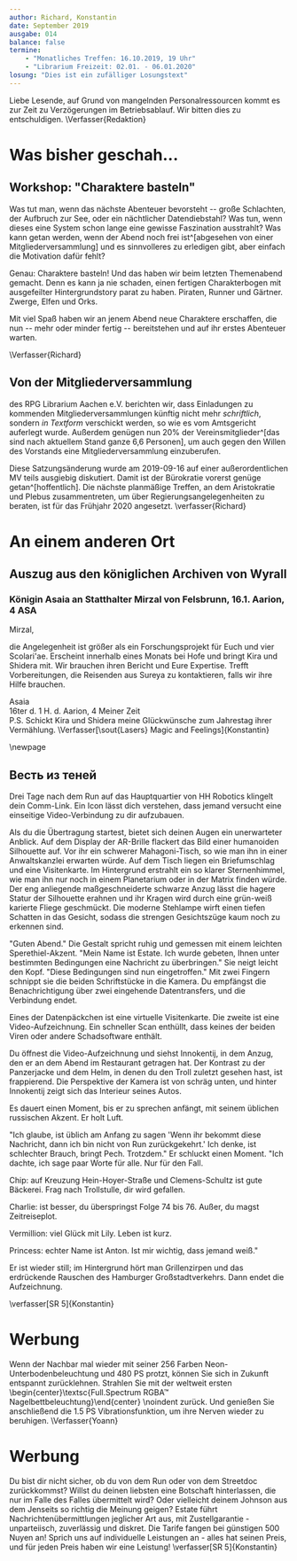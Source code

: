```yaml
---
author: Richard, Konstantin
date: September 2019
ausgabe: 014
balance: false
termine:
    - "Monatliches Treffen: 16.10.2019, 19 Uhr"
    - "Librarium Freizeit: 02.01. - 06.01.2020"
losung: "Dies ist ein zufälliger Losungstext"
---
```


Liebe Lesende, auf Grund von mangelnden Personalressourcen kommt es zur Zeit zu Verzögerungen im Betriebsablauf. Wir bitten dies zu entschuldigen.
\Verfasser{Redaktion}

# Was bisher geschah...
## Workshop: "Charaktere basteln"
Was tut man, wenn das nächste Abenteuer bevorsteht -- große Schlachten, der Aufbruch zur See, oder ein nächtlicher Datendiebstahl?
Was tun, wenn dieses eine System schon lange eine gewisse Faszination ausstrahlt?
Was kann getan werden, wenn der Abend noch frei ist^[abgesehen von einer Mitgliederversammlung] und es sinnvolleres zu erledigen gibt, aber einfach die Motivation dafür fehlt?

Genau: Charaktere basteln!
Und das haben wir beim letzten Themenabend gemacht.
Denn es kann ja nie schaden, einen fertigen Charakterbogen mit ausgefeilter Hintergrundstory parat zu haben.
Piraten, Runner und Gärtner.
Zwerge, Elfen und Orks.

Mit viel Spaß haben wir an jenem Abend neue Charaktere erschaffen, die nun -- mehr oder minder fertig -- bereitstehen und auf ihr erstes Abenteuer warten.
<!-- Besonders hat uns gefreut, auch zu diesem Themenabend wieder neue Gesichter begrüßen zu dürfen. -->
\Verfasser{Richard}

## Von der Mitgliederversammlung
des RPG Librarium Aachen e.V. berichten wir, dass Einladungen zu kommenden Mitgliederversammlungen künftig nicht mehr _schriftlich_, sondern _in Textform_ verschickt werden, so wie es vom Amtsgericht auferlegt wurde.
Außerdem genügen nun 20% der Vereinsmitglieder^[das sind nach aktuellem Stand ganze 6,6 Personen], um auch gegen den Willen des Vorstands eine Mitgliederversammlung einzuberufen.

Diese Satzungsänderung wurde am 2019-09-16 auf einer außerordentlichen MV teils ausgiebig diskutiert. Damit ist der Bürokratie vorerst genüge getan^[hoffentlich]. Die nächste planmäßige Treffen, an dem Aristokratie und Plebus zusammentreten, um über Regierungsangelegenheiten zu beraten, ist für das Frühjahr 2020 angesetzt.
\verfasser{Richard}

# An einem anderen Ort
## Auszug aus den königlichen Archiven von Wyrall
### Königin Asaia an Statthalter Mirzal von Felsbrunn, 16.1. Aarion, 4 ASA
Mirzal,

die Angelegenheit ist größer als ein Forschungsprojekt für Euch und vier Scolari'ae. Erscheint innerhalb eines Monats bei Hofe und bringt Kira und Shidera mit. Wir brauchen ihren Bericht und Eure Expertise. Trefft Vorbereitungen, die Reisenden aus Sureya zu kontaktieren, falls wir ihre Hilfe brauchen.

Asaia  
16ter d. 1 H. d. Aarion, 4 Meiner Zeit  
P.S. Schickt Kira und Shidera meine Glückwünsche zum Jahrestag ihrer Vermählung.
\Verfasser[\sout{Lasers} Magic and Feelings]{Konstantin}


\newpage
## Весть из теней

Drei Tage nach dem Run auf das Hauptquartier von HH Robotics klingelt dein Comm-Link. Ein Icon lässt dich verstehen, dass jemand versucht eine einseitige Video-Verbindung zu dir aufzubauen.

Als du die Übertragung startest, bietet sich deinen Augen ein unerwarteter Anblick. Auf dem Display der AR-Brille flackert das Bild einer humanoiden Silhouette auf. Vor ihr ein schwerer Mahagoni-Tisch, so wie man ihn in einer Anwaltskanzlei erwarten würde. Auf dem Tisch liegen ein Briefumschlag und eine Visitenkarte.
Im Hintergrund erstrahlt ein so klarer Sternenhimmel, wie man ihn nur noch in einem Planetarium oder in der Matrix finden würde.
Der eng anliegende maßgeschneiderte schwarze Anzug lässt die hagere Statur der Silhouette erahnen und ihr Kragen wird durch eine grün-weiß karierte Fliege geschmückt.
Die moderne Stehlampe wirft einen tiefen Schatten in das Gesicht, sodass die strengen Gesichtszüge kaum noch zu erkennen sind.

"Guten Abend." Die Gestalt spricht ruhig und gemessen mit einem leichten Sperethiel-Akzent. "Mein Name ist Estate. Ich wurde gebeten, Ihnen unter bestimmten Bedingungen eine Nachricht zu überbringen." Sie neigt leicht den Kopf. "Diese Bedingungen sind nun eingetroffen."
Mit zwei Fingern schnippt sie die beiden Schriftstücke in die Kamera. Du empfängst die Benachrichtigung über zwei eingehende Datentransfers, und die Verbindung endet.

Eines der Datenpäckchen ist eine virtuelle Visitenkarte. Die zweite ist eine Video-Aufzeichnung. Ein schneller Scan enthüllt, dass keines der beiden Viren oder andere Schadsoftware enthält.

Du öffnest die Video-Aufzeichnung und siehst Innokentij, in dem Anzug, den er an dem Abend im Restaurant getragen hat. Der Kontrast zu der Panzerjacke und dem Helm, in denen du den Troll zuletzt gesehen hast, ist frappierend. Die Perspektive der Kamera ist von schräg unten, und hinter Innokentij zeigt sich das Interieur seines Autos.

Es dauert einen Moment, bis er zu sprechen anfängt, mit seinem üblichen russischen Akzent. Er holt Luft.

"Ich glaube, ist üblich am Anfang zu sagen 'Wenn ihr bekommt diese Nachricht, dann ich bin nicht von Run zurückgekehrt.' Ich denke, ist schlechter Brauch, bringt Pech. Trotzdem." Er schluckt einen Moment. "Ich dachte, ich sage paar Worte für alle. Nur für den Fall.

Chip: auf Kreuzung Hein-Hoyer-Straße und Clemens-Schultz ist gute Bäckerei. Frag nach Trollstulle, dir wird gefallen.

Charlie: ist besser, du überspringst Folge 74 bis 76. Außer, du magst Zeitreiseplot.

Vermillion: viel Glück mit Lily. Leben ist kurz.

Princess: echter Name ist Anton. Ist mir wichtig, dass jemand weiß."

Er ist wieder still; im Hintergrund hört man Grillenzirpen und das erdrückende Rauschen des Hamburger Großstadtverkehrs. Dann endet die Aufzeichnung.

\verfasser[SR 5]{Konstantin}

# Werbung
Wenn der Nachbar mal wieder mit seiner 256 Farben Neon-Unterbodenbeleuchtung und 480 PS protzt, können Sie sich in Zukunft entspannt zurücklehnen.
Strahlen Sie mit der weltweit ersten
\begin{center}\textsc{Full.Spectrum RGBA™ Nagelbettbeleuchtung}\end{center} \noindent
zurück. Und genießen Sie anschließend die 1.5 PS Vibrationsfunktion, um ihre Nerven wieder zu beruhigen.
\Verfasser{Yoann}

<!--
Verschönern sie ihre neuen Full.Spectrum™ Nagelbetten mit der
\begin{center}\textsc{Fluzz+},\end{center} \noindent Flusellackkollektion und verbessern sie den Tragekomfort. Ob nun 100% biologisch abbaubares Ökotexflusen oder südamerikanische Fossilflusen, die neue Fluzz+ Kollektion lässt keinen Wunsch unerfüllt.  
-->

# Werbung
Du bist dir nicht sicher, ob du von dem Run oder von dem Streetdoc zurückkommst? Willst du deinen liebsten eine Botschaft hinterlassen, die nur im Falle des Falles übermittelt wird? Oder vielleicht deinem Johnson aus dem Jenseits so richtig die Meinung geigen? Estate führt Nachrichtenübermittlungen jeglicher Art aus, mit Zustellgarantie - unparteiisch, zuverlässig und diskret. Die Tarife fangen bei günstigen 500 Nuyen an! Sprich uns auf individuelle Leistungen an - alles hat seinen Preis, und für jeden Preis haben wir eine Leistung!
\verfasser[SR 5]{Konstantin}



<!--
## Bericht von Erian Xe
### An: Allianz der Symbionten — Inneres Globales Gremium
Werte Vereinigte,

unsere Delegation konnte bei den Untersuchungen einen ersten Teilerfolg erzielen. Die Untersuchungen am Riss bei den Florianern haben unerwartete Resultate gezeigt. Eine schnelle Analyse der Proben vor Ort wird nicht ausreichend sein. Dennoch vermutet unsere Delegation, dass eine potentielle existenzielle Gefährdung der Scheibe durch strukturelle Instabilität und unbekannte Substanzen des Risses möglich ist.

Problematisch ist, dass die Florianer in ständigem Gefecht mit anderen Stämmen stehen. Dies kann unsere Forschung massiv beeinträchtigen und es scheint schwierig, alle involvierten — insbesondere auch künftigen — Parteien von dem Nutzen unserer Arbeit zu überzeugen. Dennoch ist es unerlässlich, dass die Allianz die Vision einer harmonischen Lebensführung aufrechterhält und versucht, ihnen die Vorteile nahezubringen.

Trotz der angespannten Situation gibt es noch Aussicht auf erfolgsversprechende Analyse: Eine größere Menge von Aufzeichnungen und verwertbaren Forschungsdaten befindet sich wahrscheinlich auf dem ersten Supercomputer. Dieser soll in der aktiven Zeit auch detaillierte Struktur-Daten zu dem Gebiet der Florianer gesammelt haben. Auch wenn die große Eiszeit das Gerät funktionsunfähig gemacht hat, bin ych doch zuversichtlich, dass eine Reparatur oder zumindest eine Extraktion der Informationen möglich ist. Mit diesen haben wir gute Aussichten darauf, die weitere Entwicklung extrapolieren zu können.

Myne Empfehlung an Sie ist, der Forschung am Riss selbst und der Extraktion relevanter Daten aus dem Supercomputer höchste Priorität einzuräumen. Dabei muss jedoch umsichtig vorgegangen werden, um nicht versehentlich in einen der Florianischen Kriege involviert zu werden.

Detaillierte Berichte aller delegierten Syns, sowie ein Antrag inklusive Kostenaufstellung für weitere Analysen, sind ab Seite 6 zu finden.

Hochachtungsvoll,
Erian Xe, vereinigte Syns — Forschungsbeauftragtys der Riss-Delegation
\Verfasser{Richard}
-->
